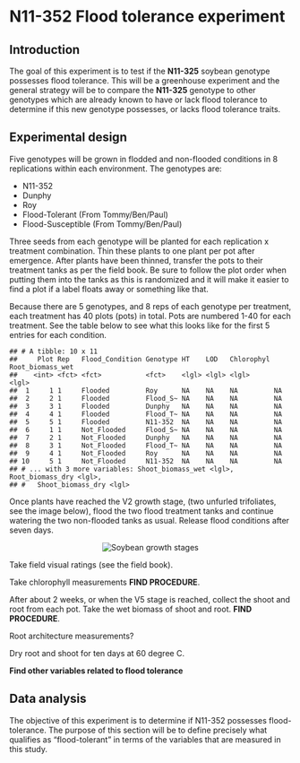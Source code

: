N11-352 Flood tolerance experiment
================

## Introduction

The goal of this experiment is to test if the **N11-325** soybean
genotype possesses flood tolerance. This will be a greenhouse experiment
and the general strategy will be to compare the **N11-325** genotype to
other genotypes which are already known to have or lack flood tolerance
to determine if this new genotype possesses, or lacks flood tolerance
traits.

## Experimental design

Five genotypes will be grown in flodded and non-flooded conditions in 8
replications within each environment. The genotypes are:

-   N11-352
-   Dunphy
-   Roy
-   Flood-Tolerant (From Tommy/Ben/Paul)
-   Flood-Susceptible (From Tommy/Ben/Paul)

Three seeds from each genotype will be planted for each replication x
treatment combination. Thin these plants to one plant per pot after
emergence. After plants have been thinned, transfer the pots to their
treatment tanks as per the field book. Be sure to follow the plot order
when putting them into the tanks as this is randomized and it will make
it easier to find a plot if a label floats away or something like that.

Because there are 5 genotypes, and 8 reps of each genotype per
treatment, each treatment has 40 plots (pots) in total. Pots are
numbered 1-40 for each treatment. See the table below to see what this
looks like for the first 5 entries for each condition.

    ## # A tibble: 10 x 11
    ##     Plot Rep   Flood_Condition Genotype HT    LOD   Chlorophyl Root_biomass_wet
    ##    <int> <fct> <fct>           <fct>    <lgl> <lgl> <lgl>      <lgl>           
    ##  1     1 1     Flooded         Roy      NA    NA    NA         NA              
    ##  2     2 1     Flooded         Flood_S~ NA    NA    NA         NA              
    ##  3     3 1     Flooded         Dunphy   NA    NA    NA         NA              
    ##  4     4 1     Flooded         Flood_T~ NA    NA    NA         NA              
    ##  5     5 1     Flooded         N11-352  NA    NA    NA         NA              
    ##  6     1 1     Not_Flooded     Flood_S~ NA    NA    NA         NA              
    ##  7     2 1     Not_Flooded     Dunphy   NA    NA    NA         NA              
    ##  8     3 1     Not_Flooded     Flood_T~ NA    NA    NA         NA              
    ##  9     4 1     Not_Flooded     Roy      NA    NA    NA         NA              
    ## 10     5 1     Not_Flooded     N11-352  NA    NA    NA         NA              
    ## # ... with 3 more variables: Shoot_biomass_wet <lgl>, Root_biomass_dry <lgl>,
    ## #   Shoot_biomass_dry <lgl>

Once plants have reached the V2 growth stage, (two unfurled trifoliates,
see the image below), flood the two flood treatment tanks and continue
watering the two non-flooded tanks as usual. Release flood conditions
after seven days.  
<center>

![Soybean growth
stages](https://prairiecalifornian.com/wp-content/uploads/2015/07/SoybeanGrowthStages-image1.jpg)

</center>

Take field visual ratings (see the field book).

Take chlorophyll measurements **FIND PROCEDURE**.

After about 2 weeks, or when the V5 stage is reached, collect the shoot
and root from each pot. Take the wet biomass of shoot and root. **FIND
PROCEDURE**.

Root architecture measurements?

Dry root and shoot for ten days at 60 degree C.

**Find other variables related to flood tolerance**

## Data analysis

The objective of this experiment is to determine if N11-352 possesses
flood-tolerance. The purpose of this section will be to define precisely
what qualifies as “flood-tolerant” in terms of the variables that are
measured in this study.
